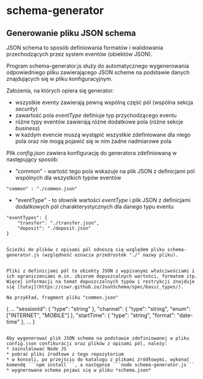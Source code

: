 # schema-generator


## Generowanie pliku JSON schema

JSON schema to sposób definiowania formatów i walidowania przechodzących przez system eventów (obiektów JSON).

Program schema-generator.js służy do automatycznego wygenerowania odpowiedniego pliku zawierającego JSON scheme na podstawie danych znajdujących się w pliku konfiguracyjnym. 

Założenia, na których opiera się generator:
* wszystkie eventy zawierają pewną wspólną część pól (wspólna sekcja *security*)
* zawartość pola *eventType* definiuje typ przychodzącego eventu
* różne typy eventów zawierają różne dodatkowe pola (różne sekcje *business*)
* w każdym evencie muszą wystąpić wszystkie zdefiniowane dla niego pola oraz nie mogą pojawić się w nim żadne nadmiarowe pola

Plik *config.json* zawiera konfigurację do generatora zdefiniowaną w następujący sposób:
* "common" - wartość tego pola wskazuje na plik JSON z definicjami pól wspólnych dla wszystkich typów eventów
```
"common" : "./common.json"
```
* "eventType" - to słownik wartości *eventType* i plik JSON z definicjami dodatkowych pól charakterystycznych dla danego typu eventu
```
"eventTypes": {
    "transfer": "./transfer.json", 
    "deposit": "./deposit.json" 
}


Ścieżki do plików z opisami pól odnoszą się względem pliku schema-generator.js (względność oznacza przedrostek "./" nazwy pliku).


Pliki z definicjami pól to obiekty JSON z wypisanymi właściwościami i ich ograniczeniami m.in. zbiorem dopuszcalnych wartości, formatem itp. Więcej informacji na temat dopuszczalnych typów i restrykcji znajduje się [tutaj](https://cswr.github.io/JsonSchema/spec/basic_types/).

Na przykład, fragment pliku "common.json"
```
{
  ...
  "sessionId": {
        "type": "string"
   },
  "channel": {
        "type": "string",
        "enum": ["INTERNET", "MOBILE"]
   },
   "startTime": {
        "type": "string",
        "format": "date-time"
    },
   ...
}
```

Aby wygenerować plik JSON schema na podstawie zdefiniowanej w pliku config.json confikuracji oraz plików z opisami pól, należy:
* zainstalować Node JS
* pobrać pliki źrodłowe z tego repozytorium
* w konsoli, po przejściu do katalogu z plikami źródłowymi, wykonać komendę ```npm install```, a następnie ```node schema-generator.js```
* wygnerowana schema pojawi się w pliku *schema.json*
